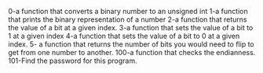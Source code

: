 0-a function that converts a binary number to an unsigned int
1-a function that prints the binary representation of a number
2-a function that returns the value of a bit at a given index.
3-a function that sets the value of a bit to 1 at a given index
4-a function that sets the value of a bit to 0 at a given index.
5- a function that returns the number of bits you would need to flip to get from one number to another.
100-a function that checks the endianness.
101-Find the password for this program.
